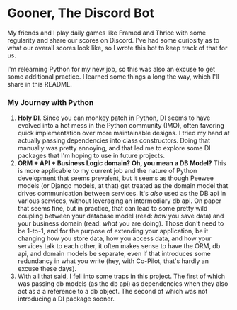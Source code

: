# Gooner, The Discord Bot
My friends and I play daily games like Framed and Thrice with some regularity and share our scores on Discord. I've had some curiosity as to what our overall scores look like, so I wrote this bot to keep track of that for us. 

I'm relearning Python for my new job, so this was also an excuse to get some additional practice. I learned some things a long the way, which I'll share in this README.


### My Journey with Python

1. **Holy DI**. Since you can monkey patch in Python, DI seems to have evolved into a hot mess in the Python community (IMO), often favoring quick implementation over more maintainable designs. I tried my hand at actually passing dependencies into class constructors. Doing that manually was pretty annoying, and that led me to explore some DI packages that I'm hoping to use in future projects. 
2. **ORM + API + Business Logic domain? Oh, you mean a DB Model?** This is more applicable to my current job and the nature of Python development that seems prevalent, but it seems as though Peewee models (or Django models, at that) get treated as the domain model that drives communication between services. It's _also_ used as the DB api in various services, without leveraging an intermediary db api. On paper that seems fine, but in practice, that can lead to some pretty wild coupling between your database model (read: _how_ you save data) and your business domain (read: _what_ you are doing). Those don't need to be 1-to-1, and for the purpose of extending your application, be it changing how you store data, how you access data, and how your services talk to each other, it often makes sense to have the ORM, db api, and domain models be separate, even if that introduces some redundancy in what you write (hey, with Co-Pilot, that's hardly an excuse these days).
3. With all that said, I fell into some traps in this project. The first of which was passing db models (as the db api) as dependencies when they also act as a a reference to a db object. The second of which was not introducing a DI package sooner.